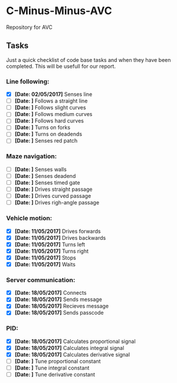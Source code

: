 # C-Minus-Minus-AVC
Repository for AVC
## Tasks
Just a quick checklist of code base tasks and when they have been completed. This will be usefull for our report.
### Line following:
- [x] **[Date: 02/05/2017]** Senses line
- [ ] **[Date: ]** Follows a straight line
- [ ] **[Date: ]** Follows slight curves
- [ ] **[Date: ]** Follows medium curves 
- [ ] **[Date: ]** Follows hard curves
- [ ] **[Date: ]** Turns on forks
- [ ] **[Date: ]** Turns on deadends
- [ ] **[Date: ]** Senses red patch
### Maze navigation:
- [ ] **[Date: ]** Senses walls
- [ ] **[Date: ]** Senses deadend
- [ ] **[Date: ]** Senses timed gate
- [ ] **[Date: ]** Drives straight passage
- [ ] **[Date: ]** Drives curved passage
- [ ] **[Date: ]** Drives righ-angle passage
### Vehicle motion:
- [x] **[Date: 11/05/2017]** Drives forwards
- [x] **[Date: 11/05/2017]** Drives backwards
- [x] **[Date: 11/05/2017]** Turns left
- [x] **[Date: 11/05/2017]** Turns right
- [x] **[Date: 11/05/2017]** Stops
- [x] **[Date: 11/05/2017]** Waits
### Server communication:
- [x] **[Date: 18/05/2017]** Connects
- [x] **[Date: 18/05/2017]** Sends message
- [x] **[Date: 18/05/2017]** Recieves message
- [x] **[Date: 18/05/2017]** Sends passcode
### PID:
- [x] **[Date: 18/05/2017]** Calculates proportional signal
- [x] **[Date: 18/05/2017]** Calculates integral signal
- [x] **[Date: 18/05/2017]** Calculates derivative signal
- [ ] **[Date: ]** Tune proportional constant
- [ ] **[Date: ]** Tune integral constant
- [ ] **[Date: ]** Tune derivative constant

